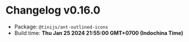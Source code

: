 # Changelog v0.16.0

- Package: `@tinijs/ant-outlined-icons`
- Build time: **Thu Jan 25 2024 21:55:00 GMT+0700 (Indochina Time)**


